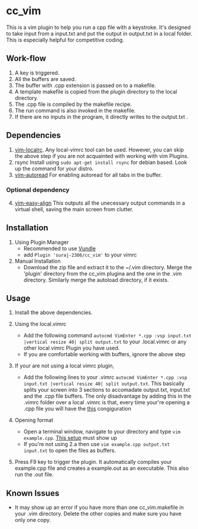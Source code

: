 # cc_vim
This is a vim plugin to help you run a cpp file with a keystroke. It's designed to take input from a input.txt and put the output in output.txt in a local folder.
This is especially helpful for competitive coding.

## Work-flow
1. A key is triggered.
2. All the buffers are saved.
3. The buffer with .cpp extension is passed on to a makefile.
4. A template makefile is copied from the plugin directory to the local directory.
5. The .cpp file is compiled by the makefile recipe.
6. The run command is also invoked in the makefile.
7. If there are no inputs in the program, it directly writes to the output.txt . 

## Dependencies
1. [vim-localrc](https://github.com/thinca/vim-localrc).
   Any local-vimrc tool can be used. However, you can skip the above step if you are not acquainted with working with vim Plugins.
2. rsync
   Install using `sudo apt-get install rsync` for debian based. Look up the command for your distro.
3. [vim-autoread](https://github.com/djoshea/vim-autoread)
   For enabling autoread for all tabs in the buffer.

### Optional dependency
4. [vim-easy-align](https://github.com/fcpg/vim-altscreen)
   This outputs all the unecessary output commands in a virtual shell, saving the main screen from clutter.

## Installation
1. Using Plugin Manager
   - Recommended to use [Vundle](https://github.com/VundleVim/Vundle.vim)
   - add `Plugin 'suraj-2306/cc_vim'` to your vimrc
2. Manual Installation
   - Download the zip file and extract it to the ~/.vim directory. Merge the 'plugin' directory from the cc_vim plugina and the one in the .vim directory. Similarly merge the autoload directory, if it exists. 
## Usage
1. Install the above dependencies.

2. Using the local.vimrc
   - Add the following command `autocmd VimEnter *.cpp :vsp input.txt |vertical resize 40| split output.txt` to your .local.vimrc or any other local vimrc Plugin you have used.
   - If you are comfortable working with buffers, ignore the above step
3. If your are not using a local vimrc plugin,
   - Add the following lines to your .vimrc `autocmd VimEnter *.cpp :vsp input.txt |vertical resize 40| split output.txt`. This basically splits your screen into 3 sections to accomadate output.txt, input.txt and the .cpp file buffers. The only disadvantage by adding this in the .vimrc folder over a local .vimrc is that, every time your're opening a .cpp file you will have the [this](Preview.jpg) congiguration


4. Opening format
   - Open a terminal window, navigate to your directory and type `vim example.cpp`. [This setup](https://pasteboard.co/JIqx9F2.png) must show up
   - If you're not using 2.a then use `vim example.cpp output.txt input.txt` to open the files as buffers.
  
5. Press F9 key to trigger the plugin. It automatically compiles your example.cpp file and creates a example.out as an executable. This also run the .out file.

## Known Issues
   - It may show up an error if you have more than one cc_vim.makefile in your .vim directory. Delete the other copies and make sure you have only one copy.
 
